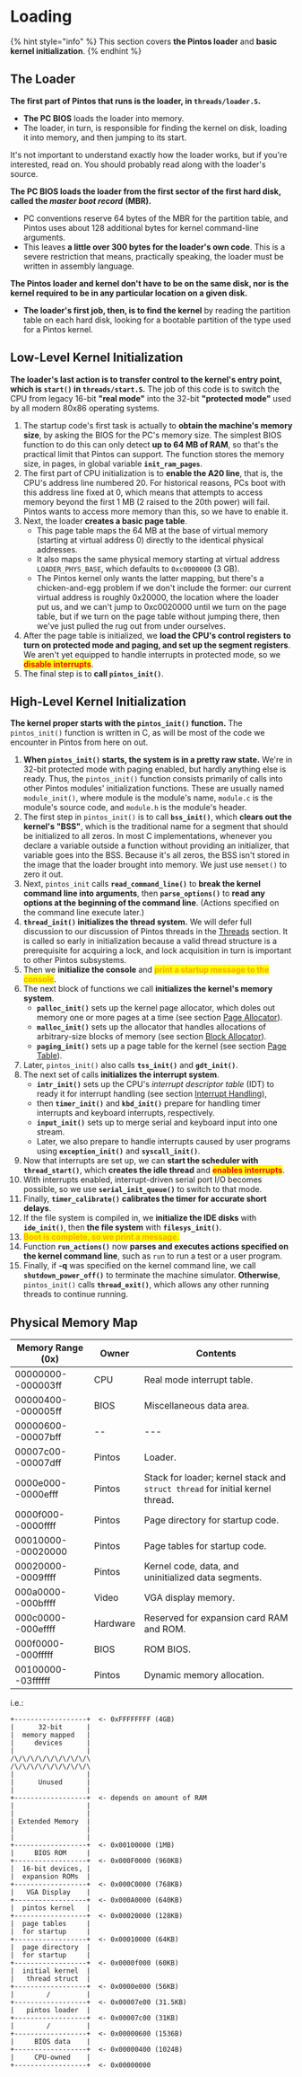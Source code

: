 # Loading

{% hint style="info" %}
This section covers **the Pintos loader** and **basic kernel initialization**.
{% endhint %}

## The Loader

**The first part of Pintos that runs is the loader, in `threads/loader.S`.**

* **The PC BIOS** loads the loader into memory.
* The loader, in turn, is responsible for finding the kernel on disk, loading it into memory, and then jumping to its start.

It's not important to understand exactly how the loader works, but if you're interested, read on. You should probably read along with the loader's source.

**The PC BIOS loads the loader from the first sector of the first hard disk, called the&#x20;**_**master boot record**_ **(MBR).**

* PC conventions reserve 64 bytes of the MBR for the partition table, and Pintos uses about 128 additional bytes for kernel command-line arguments.
* This leaves **a little over 300 bytes for the loader's own code**. This is a severe restriction that means, practically speaking, the loader must be written in assembly language.

**The Pintos loader and kernel don't have to be on the same disk, nor is the kernel required to be in any particular location on a given disk.**

* **The loader's first job, then, is to find the kernel** by reading the partition table on each hard disk, looking for a bootable partition of the type used for a Pintos kernel.

## Low-Level Kernel Initialization

**The loader's last action is to transfer control to the kernel's entry point, which is `start()` in `threads/start.S`.** The job of this code is to switch the CPU from legacy 16-bit **"real mode"** into the 32-bit **"protected mode"** used by all modern 80x86 operating systems.

1. The startup code's first task is actually to **obtain the machine's memory size**, by asking the BIOS for the PC's memory size. The simplest BIOS function to do this can only detect **up to 64 MB of RAM**, so that's the practical limit that Pintos can support. The function stores the memory size, in pages, in global variable **`init_ram_pages`**.
2. The first part of CPU initialization is to **enable the A20 line**, that is, the CPU's address line numbered 20. For historical reasons, PCs boot with this address line fixed at 0, which means that attempts to access memory beyond the first 1 MB (2 raised to the 20th power) will fail. Pintos wants to access more memory than this, so we have to enable it.
3. Next, the loader **creates a basic page table**.
   * This page table maps the 64 MB at the base of virtual memory (starting at virtual address 0) directly to the identical physical addresses.
   * It also maps the same physical memory starting at virtual address `LOADER_PHYS_BASE`, which defaults to `0xc0000000` (3 GB).
   * The Pintos kernel only wants the latter mapping, but there's a chicken-and-egg problem if we don't include the former: our current virtual address is roughly 0x20000, the location where the loader put us, and we can't jump to 0xc0020000 until we turn on the page table, but if we turn on the page table without jumping there, then we've just pulled the rug out from under ourselves.
4. After the page table is initialized, we **load the CPU's control registers** **to turn on protected mode and paging, and set up the segment registers**. We aren't yet equipped to handle interrupts in protected mode, so we <mark style="color:red;">**disable interrupts**</mark>.
5. The final step is to **call `pintos_init()`**.

## High-Level Kernel Initialization

**The kernel proper starts with the `pintos_init()` function.** The `pintos_init()` function is written in C, as will be most of the code we encounter in Pintos from here on out.

1. **When `pintos_init()` starts, the system is in a pretty raw state.** We're in 32-bit protected mode with paging enabled, but hardly anything else is ready. Thus, the `pintos_init()` function consists primarily of calls into other Pintos modules' initialization functions. These are usually named `module_init()`, where module is the module's name, `module.c` is the module's source code, and `module.h` is the module's header.
2. The first step in `pintos_init()` is to call **`bss_init()`**, which **clears out the kernel's "BSS"**, which is the traditional name for a segment that should be initialized to all zeros. In most C implementations, whenever you declare a variable outside a function without providing an initializer, that variable goes into the BSS. Because it's all zeros, the BSS isn't stored in the image that the loader brought into memory. We just use `memset()` to zero it out.
3. Next, `pintos_init` calls **`read_command_line()`** to **break the kernel command line into arguments**, then **`parse_options()`** to **read any options at the beginning of the command line**. (Actions specified on the command line execute later.)
4. **`thread_init()` initializes the thread system.** We will defer full discussion to our discussion of Pintos threads in the [Threads](threads.md) section. It is called so early in initialization because a valid thread structure is a prerequisite for acquiring a lock, and lock acquisition in turn is important to other Pintos subsystems.
5. Then we **initialize the console** and <mark style="color:orange;">**print a startup message to the console**</mark>.
6. The next block of functions we call **initializes the kernel's memory system**.
   * **`palloc_init()`** sets up the kernel page allocator, which doles out memory one or more pages at a time (see section [Page Allocator](memory-allocation.md#page-allocator)).
   * **`malloc_init()`** sets up the allocator that handles allocations of arbitrary-size blocks of memory (see section [Block Allocator](memory-allocation.md#block-allocator)).
   * **`paging_init()`** sets up a page table for the kernel (see section [Page Table](page-table.md)).
7. Later, `pintos_init()` also calls **`tss_init()`** and **`gdt_init()`**.
8. The next set of calls **initializes the interrupt system**.
   * **`intr_init()`** sets up the CPU's _interrupt descriptor table_ (IDT) to ready it for interrupt handling (see section [Interrupt Handling](interrupt-handling.md)),
   * then **`timer_init()`** and **`kbd_init()`** prepare for handling timer interrupts and keyboard interrupts, respectively.
   * **`input_init()`** sets up to merge serial and keyboard input into one stream.
   * Later, we also prepare to handle interrupts caused by user programs using **`exception_init()`** and **`syscall_init()`**.
9. Now that interrupts are set up, we can **start the scheduler with `thread_start()`**, which **creates the idle thread** and <mark style="color:red;">**enables interrupts**</mark>.
10. With interrupts enabled, interrupt-driven serial port I/O becomes possible, so we use **`serial_init_queue()`** to switch to that mode.
11. Finally, **`timer_calibrate()`** **calibrates the timer for accurate short delays**.
12. If the file system is compiled in, we **initialize the IDE disks** with **`ide_init()`**, then **the file system** with **`filesys_init()`**.
13. <mark style="color:orange;">**Boot is complete, so we print a message.**</mark>
14. Function **`run_actions()`** now **parses and executes actions specified on the kernel command line**, such as `run` to run a test or a user program.
15. Finally, if **-q** was specified on the kernel command line, we call **`shutdown_power_off()`** to terminate the machine simulator. **Otherwise**, `pintos_init()` calls **`thread_exit()`**, which allows any other running threads to continue running.

## Physical Memory Map

| Memory Range (0x)  | Owner    | Contents                                                                      |
| ------------------ | -------- | ----------------------------------------------------------------------------- |
| 00000000--000003ff | CPU      | Real mode interrupt table.                                                    |
| 00000400--000005ff | BIOS     | Miscellaneous data area.                                                      |
| 00000600--00007bff | --       | ---                                                                           |
| 00007c00--00007dff | Pintos   | Loader.                                                                       |
| 0000e000--0000efff | Pintos   | Stack for loader; kernel stack and `struct thread` for initial kernel thread. |
| 0000f000--0000ffff | Pintos   | Page directory for startup code.                                              |
| 00010000--00020000 | Pintos   | Page tables for startup code.                                                 |
| 00020000--0009ffff | Pintos   | Kernel code, data, and uninitialized data segments.                           |
| 000a0000--000bffff | Video    | VGA display memory.                                                           |
| 000c0000--000effff | Hardware | Reserved for expansion card RAM and ROM.                                      |
| 000f0000--000fffff | BIOS     | ROM BIOS.                                                                     |
| 00100000--03ffffff | Pintos   | Dynamic memory allocation.                                                    |

i.e.:

```
+------------------+  <- 0xFFFFFFFF (4GB)
|      32-bit      |
|  memory mapped   |
|     devices      |
|                  |
/\/\/\/\/\/\/\/\/\/\
/\/\/\/\/\/\/\/\/\/\
|                  |
|      Unused      |
|                  |
+------------------+  <- depends on amount of RAM
|                  |
|                  |
| Extended Memory  |
|                  |
|                  |
+------------------+  <- 0x00100000 (1MB)
|     BIOS ROM     |
+------------------+  <- 0x000F0000 (960KB)
|  16-bit devices, |
|  expansion ROMs  |
+------------------+  <- 0x000C0000 (768KB)
|   VGA Display    |
+------------------+  <- 0x000A0000 (640KB)
|  pintos kernel   |
+------------------+  <- 0x00020000 (128KB)
|  page tables     |
|  for startup     |
+------------------+  <- 0x00010000 (64KB)
|  page directory  |
|  for startup     |
+------------------+  <- 0x0000f000 (60KB)
|  initial kernel  |
|   thread struct  |
+------------------+  <- 0x0000e000 (56KB)
|        /         |
+------------------+  <- 0x00007e00 (31.5KB)
|   pintos loader  |
+------------------+  <- 0x00007c00 (31KB)
|        /         |
+------------------+  <- 0x00000600 (1536B)
|     BIOS data    |
+------------------+  <- 0x00000400 (1024B)
|     CPU-owned    |
+------------------+  <- 0x00000000
```

